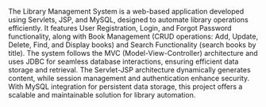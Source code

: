 The Library Management System is a web-based application developed using Servlets, JSP, and MySQL, designed to automate library operations efficiently. It features User Registration, Login, and Forgot Password functionality, along with Book Management (CRUD operations: Add, Update, Delete, Find, and Display books) and Search Functionality (search books by title). The system follows the MVC (Model-View-Controller) architecture and uses JDBC for seamless database interactions, ensuring efficient data storage and retrieval. The Servlet-JSP architecture dynamically generates content, while session management and authentication enhance security. With MySQL integration for persistent data storage, this project offers a scalable and maintainable solution for library automation.
